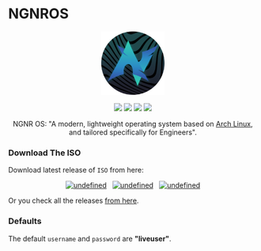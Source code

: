 # NGNROS

<p align="center">
<img src="https://github.com/AbderrahmaneTaha/NGNROS-packages/blob/418dfcf1ec1eefea7588f748a6d4f8c28b332b32/ngnros-artwork/wavelogo_circle.png" height="128" width="128" alt="NGNR OS">
</p>

<p align="center">
  <img src="https://img.shields.io/badge/Maintained%3F-Yes-green?style=flat-square">
  <img src="https://img.shields.io/github/downloads/NGNROS/releases/total?&label=downloads&logo=github&style=flat-square">
  <img src="https://img.shields.io/github/stars/NGNROS/NGNROS?&color=yellow&style=flat-square">
  <img src="https://img.shields.io/github/issues/NGNROS/NGNROS?color=blue&style=flat-square">
</p>



<p align="center">
NGNR OS: "A modern, lightweight operating system based on <a href="https://www.archlinux.org">Arch Linux</a>, and tailored specifically for Engineers". 
</p>

### Download The ISO

Download latest release of `ISO` from here:
<p align="center">
  <a href="https://github.com/ngnros/releases/" target="_blank"><img alt="undefined" src="https://img.shields.io/badge/Download-Github-blue?style=for-the-badge&logo=github"></a>&nbsp;&nbsp;
  <a href="" target="_blank"><img alt="undefined" src="https://img.shields.io/badge/Download-Sourceforge-orange?style=for-the-badge&logo=sourceforge"></a>&nbsp;&nbsp;
  <a href="" target="_blank"><img alt="undefined" src="https://img.shields.io/badge/Download-Torrent-magenta?style=for-the-badge&logo=discogs"></a>
</p>



<p align="left">
Or you check all the releases <a href="https://github.com/NGNROS/releases">from here</a>. 
</p>

### Defaults
The default `username` and `password` are **"liveuser"**.


